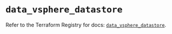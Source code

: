 # `data_vsphere_datastore`

Refer to the Terraform Registry for docs: [`data_vsphere_datastore`](https://registry.terraform.io/providers/vmware/vsphere/2.15.0/docs/data-sources/datastore).
